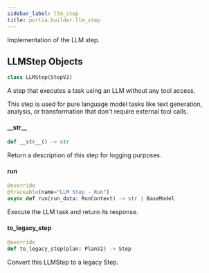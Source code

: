```yaml
---
sidebar_label: llm_step
title: portia.builder.llm_step
---
```


Implementation of the LLM step.

## LLMStep Objects

```python
class LLMStep(StepV2)
```

A step that executes a task using an LLM without any tool access.

This step is used for pure language model tasks like text generation,
analysis, or transformation that don&#x27;t require external tool calls.

#### \_\_str\_\_

```python
def __str__() -> str
```

Return a description of this step for logging purposes.

#### run

```python
@override
@traceable(name="LLM Step - Run")
async def run(run_data: RunContext) -> str | BaseModel
```

Execute the LLM task and return its response.

#### to\_legacy\_step

```python
@override
def to_legacy_step(plan: PlanV2) -> Step
```

Convert this LLMStep to a legacy Step.

